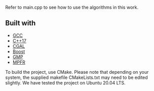 Refer to main.cpp to see how to use the algorithms in this work.

## Built with

* [GCC](https://gcc.gnu.org/)
* [C++17](https://en.cppreference.com/w/cpp/17)
* [CGAL](https://www.cgal.org/)
* [Boost](https://www.boost.org/)
* [GMP](https://gmplib.org/)
* [MPFR](https://www.mpfr.org/)

To build the project, use CMake. Please note that depending on your system, the supplied makefile CMakeLists.txt may need to be edited slightly. We have tested the project on Ubuntu 20.04 LTS. 
